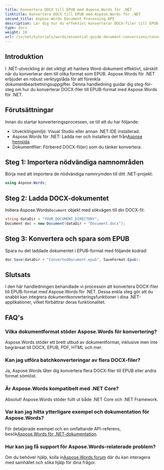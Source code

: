 ```yaml
---
title: Konvertera DOCX till EPUB med Aspose.Words för .NET
linktitle: Konvertera DOCX till EPUB med Aspose.Words för .NET
second_title: Aspose.Words Document Processing API
description: Lär dig hur du effektivt konverterar DOCX-filer till EPUB-format med Aspose.Words för .NET. Denna omfattande guide ger dig steg-för-steg.
type: docs
weight: 10
url: /sv/net/tutorials/words/essential-guide-document-conversions/convert-docx-to-epub/
---
```

## Introduktion

I .NET-utveckling är det viktigt att hantera Word-dokument effektivt, särskilt när du konverterar dem till olika format som EPUB. Aspose.Words för .NET erbjuder en robust verktygslåda för att förenkla dokumentbearbetningsuppgifter. Denna handledning guidar dig steg-för-steg om hur du konverterar DOCX-filer till EPUB-format med Aspose.Words för .NET.

## Förutsättningar

Innan du startar konverteringsprocessen, se till att du har följande:

- Utvecklingsmiljö: Visual Studio eller annan .NET IDE installerad.
-  Aspose.Words för .NET: Ladda ner och installera det från[Aspose hemsida](https://releases.aspose.com/words/net/).
- Dokumentfiler: Förbered DOCX-fil(er) som du tänker konvertera.

## Steg 1: Importera nödvändiga namnområden

Börja med att importera de nödvändiga namnrymden till ditt .NET-projekt:

```csharp
using Aspose.Words;
```

## Steg 2: Ladda DOCX-dokumentet

 Initiera Aspose.Words`Document` objekt med sökvägen till din DOCX-fil:

```csharp
string dataDir = "YOUR_DOCUMENT_DIRECTORY";
Document doc = new Document(dataDir + "Document.docx");
```

## Steg 3: Konvertera och spara som EPUB

Spara nu det laddade dokumentet i EPUB-format med följande kodrad:

```csharp
doc.Save(dataDir + "ConvertedDocument.epub", SaveFormat.Epub);
```

## Slutsats

I den här handledningen behandlade vi processen att konvertera DOCX-filer till EPUB-format med Aspose.Words för .NET. Dessa enkla steg gör att du snabbt kan integrera dokumentkonverteringsfunktioner i dina .NET-applikationer, vilket förbättrar deras funktionalitet.

## FAQ's

### Vilka dokumentformat stöder Aspose.Words för konvertering?

Aspose.Words stöder ett brett utbud av dokumentformat, inklusive men inte begränsat till DOCX, EPUB, PDF, HTML och mer.

### Kan jag utföra batchkonverteringar av flera DOCX-filer?

Ja, Aspose.Words låter dig konvertera flera DOCX-filer till EPUB eller andra format sömlöst.

### Är Aspose.Words kompatibelt med .NET Core?

Absolut! Aspose.Words stöder fullt ut både .NET Core och .NET Framework.

### Var kan jag hitta ytterligare exempel och dokumentation för Aspose.Words?

 För detaljerade exempel och en omfattande API-referens, besök[Aspose.Words för .NET-dokumentation](https://reference.aspose.com/words/net/).

### Hur kan jag få support för Aspose.Words-relaterade problem?

 Om du behöver hjälp, kolla in[Aspose.Words forum](https://forum.aspose.com/c/words/8) där du kan interagera med samhället och söka hjälp för dina frågor.